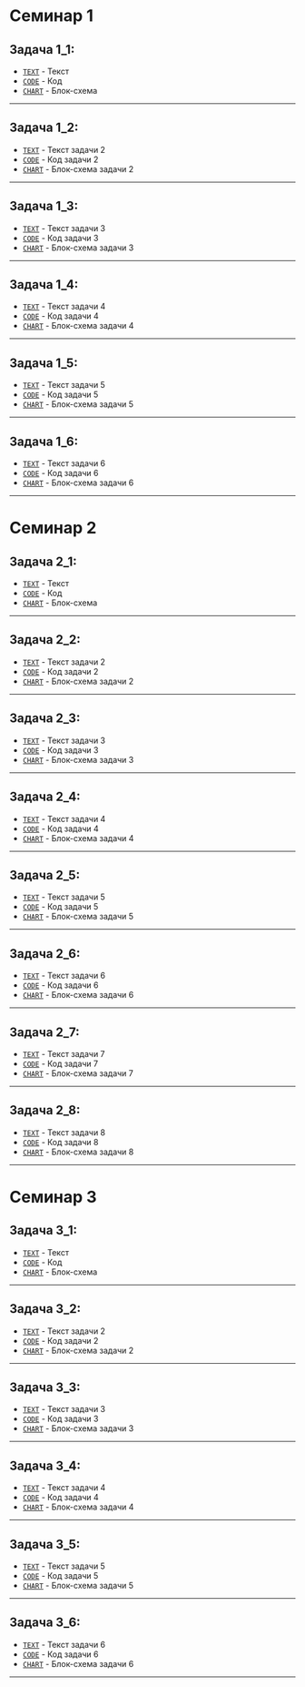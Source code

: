 # Семинар 1
## Задача 1_1:
- [`TEXT`](./TASK_1_1/Task_data.md) - Текст
- [`CODE`](./TASK_1_1/Program.cs) - Код
- [`CHART`](./TASK_1_1/CHART.png) - Блок-схема
---
## Задача 1_2:
- [`TEXT`](./TASK_1_2/Task_data.md) - Текст задачи 2
- [`CODE`](./TASK_1_2/Program.cs) - Код задачи 2
- [`CHART`](./TASK_1_2/CHART.png) - Блок-схема задачи 2
---
## Задача 1_3:
- [`TEXT`](./TASK_1_3/Task_data.md) - Текст задачи 3
- [`CODE`](./TASK_1_3/Program.cs) - Код задачи 3
- [`CHART`](./TASK_1_3/CHART.png) - Блок-схема задачи 3
---
## Задача 1_4:
- [`TEXT`](./TASK_1_4/Task_data.md) - Текст задачи 4
- [`CODE`](./TASK_1_4/Program.cs) - Код задачи 4
- [`CHART`](./TASK_1_4/CHART.png) - Блок-схема задачи 4
---
## Задача 1_5:
- [`TEXT`](./TASK_1_5/Task_data.md) - Текст задачи 5
- [`CODE`](./TASK_1_5/Program.cs) - Код задачи 5
- [`CHART`](./TASK_1_5/CHART.png) - Блок-схема задачи 5
---
## Задача 1_6:
- [`TEXT`](./TASK_1_6/Task_data.md) - Текст задачи 6
- [`CODE`](./TASK_1_6/Program.cs) - Код задачи 6
- [`CHART`](./TASK_1_6/CHART.png) - Блок-схема задачи 6
---
# Семинар 2
## Задача 2_1:
- [`TEXT`](./TASK_2_1/Task_data.md) - Текст
- [`CODE`](./TASK_2_1/Program.cs) - Код
- [`CHART`](./TASK_2_1/CHART.png) - Блок-схема
---
## Задача 2_2:
- [`TEXT`](./TASK_2_2/Task_data.md) - Текст задачи 2
- [`CODE`](./TASK_2_2/Program.cs) - Код задачи 2
- [`CHART`](./TASK_2_2/CHART.png) - Блок-схема задачи 2
---
## Задача 2_3:
- [`TEXT`](./TASK_2_3/Task_data.md) - Текст задачи 3
- [`CODE`](./TASK_2_3/Program.cs) - Код задачи 3
- [`CHART`](./TASK_2_3/CHART.png) - Блок-схема задачи 3
---
## Задача 2_4:
- [`TEXT`](./TASK_2_4/Task_data.md) - Текст задачи 4
- [`CODE`](./TASK_2_4/Program.cs) - Код задачи 4
- [`CHART`](./TASK_2_4/CHART.png) - Блок-схема задачи 4
---
## Задача 2_5:
- [`TEXT`](./TASK_2_5/Task_data.md) - Текст задачи 5
- [`CODE`](./TASK_2_5/Program.cs) - Код задачи 5
- [`CHART`](./TASK_2_5/CHART.png) - Блок-схема задачи 5
---
## Задача 2_6:
- [`TEXT`](./TASK_2_6/Task_data.md) - Текст задачи 6
- [`CODE`](./TASK_2_6/Program.cs) - Код задачи 6
- [`CHART`](./TASK_2_6/CHART.png) - Блок-схема задачи 6
---
## Задача 2_7:
- [`TEXT`](./TASK_2_7/Task_data.md) - Текст задачи 7
- [`CODE`](./TASK_2_7/Program.cs) - Код задачи 7
- [`CHART`](./TASK_2_7/CHART.png) - Блок-схема задачи 7
---
## Задача 2_8:
- [`TEXT`](./TASK_2_8/Task_data.md) - Текст задачи 8
- [`CODE`](./TASK_2_8/Program.cs) - Код задачи 8
- [`CHART`](./TASK_2_8/CHART.png) - Блок-схема задачи 8
---
# Семинар 3
## Задача 3_1:
- [`TEXT`](./TASK_3_1/Task_data.md) - Текст
- [`CODE`](./TASK_3_1/Program.cs) - Код
- [`CHART`](./TASK_3_1/CHART.png) - Блок-схема
---
## Задача 3_2:
- [`TEXT`](./TASK_3_2/Task_data.md) - Текст задачи 2
- [`CODE`](./TASK_3_2/Program.cs) - Код задачи 2
- [`CHART`](./TASK_3_2/CHART.png) - Блок-схема задачи 2
---
## Задача 3_3:
- [`TEXT`](./TASK_3_3/Task_data.md) - Текст задачи 3
- [`CODE`](./TASK_3_3/Program.cs) - Код задачи 3
- [`CHART`](./TASK_3_3/CHART.png) - Блок-схема задачи 3
---
## Задача 3_4:
- [`TEXT`](./TASK_3_4/Task_data.md) - Текст задачи 4
- [`CODE`](./TASK_3_4/Program.cs) - Код задачи 4
- [`CHART`](./TASK_3_4/CHART.png) - Блок-схема задачи 4
---
## Задача 3_5:
- [`TEXT`](./TASK_3_5/Task_data.md) - Текст задачи 5
- [`CODE`](./TASK_3_5/Program.cs) - Код задачи 5
- [`CHART`](./TASK_3_5/CHART.png) - Блок-схема задачи 5
---
## Задача 3_6:
- [`TEXT`](./TASK_3_6/Task_data.md) - Текст задачи 6
- [`CODE`](./TASK_3_6/Program.cs) - Код задачи 6
- [`CHART`](./TASK_3_6/CHART.png) - Блок-схема задачи 6
---